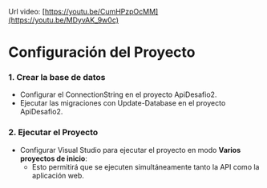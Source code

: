 Url video: [https://youtu.be/CumHPzpOcMM](https://youtu.be/MDyvAK_9w0c)

# Configuración del Proyecto

### 1. Crear la base de datos
- Configurar el ConnectionString en el proyecto ApiDesafio2.
- Ejecutar las migraciones con Update-Database en el proyecto ApiDesafio2.

### 2. Ejecutar el Proyecto
- Configurar Visual Studio para ejecutar el proyecto en modo **Varios proyectos de inicio**:
  - Esto permitirá que se ejecuten simultáneamente tanto la API como la aplicación web.
